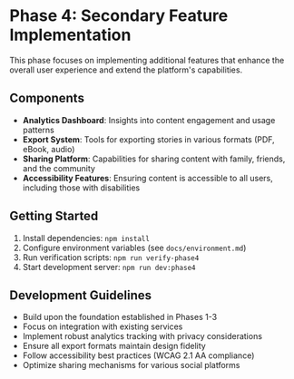 # Phase 4: Secondary Feature Implementation

This phase focuses on implementing additional features that enhance the overall user experience and extend the platform's capabilities.

## Components

- **Analytics Dashboard**: Insights into content engagement and usage patterns
- **Export System**: Tools for exporting stories in various formats (PDF, eBook, audio)
- **Sharing Platform**: Capabilities for sharing content with family, friends, and the community
- **Accessibility Features**: Ensuring content is accessible to all users, including those with disabilities

## Getting Started

1. Install dependencies: `npm install`
2. Configure environment variables (see `docs/environment.md`)
3. Run verification scripts: `npm run verify-phase4`
4. Start development server: `npm run dev:phase4`

## Development Guidelines

- Build upon the foundation established in Phases 1-3
- Focus on integration with existing services
- Implement robust analytics tracking with privacy considerations
- Ensure all export formats maintain design fidelity
- Follow accessibility best practices (WCAG 2.1 AA compliance)
- Optimize sharing mechanisms for various social platforms 